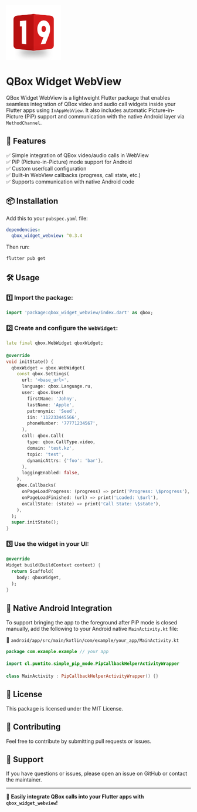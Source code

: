 <img src="assets/image/logo.png" alt="19" width="150" height="150">

# QBox Widget WebView

QBox Widget WebView is a lightweight Flutter package that enables seamless integration of QBox video and audio call widgets inside your Flutter apps using `InAppWebView`. It also includes automatic Picture-in-Picture (PiP) support and communication with the native Android layer via `MethodChannel`.

## 🚀 Features

✅ Simple integration of QBox video/audio calls in WebView  
✅ PiP (Picture-in-Picture) mode support for Android  
✅ Custom user/call configuration  
✅ Built-in WebView callbacks (progress, call state, etc.)  
✅ Supports communication with native Android code

## 📦 Installation

Add this to your `pubspec.yaml` file:

```yaml
dependencies:
  qbox_widget_webview: ^0.3.4
```

Then run:

```sh
flutter pub get
```

## 🛠 Usage

### 1️⃣ Import the package:

```dart
import 'package:qbox_widget_webview/index.dart' as qbox;
```

### 2️⃣ Create and configure the `WebWidget`:

```dart
late final qbox.WebWidget qboxWidget;

@override
void initState() {
  qboxWidget = qbox.WebWidget(
    const qbox.Settings(
      url: '<base_url>',
      language: qbox.Language.ru,
      user: qbox.User(
        firstName: 'Johny',
        lastName: 'Apple',
        patronymic: 'Seed',
        iin: '112233445566',
        phoneNumber: '77771234567',
      ),
      call: qbox.Call(
        type: qbox.CallType.video,
        domain: 'test.kz',
        topic: 'test',
        dynamicAttrs: {'foo': 'bar'},
      ),
      loggingEnabled: false,
    ),
    qbox.Callbacks(
      onPageLoadProgress: (progress) => print('Progress: \$progress'),
      onPageLoadFinished: (url) => print('Loaded: \$url'),
      onCallState: (state) => print('Call State: \$state'),
    ),
  );
  super.initState();
}
```

### 3️⃣ Use the widget in your UI:

```dart
@override
Widget build(BuildContext context) {
  return Scaffold(
    body: qboxWidget,
  );
}
```

## 🧩 Native Android Integration

To support bringing the app to the foreground after PiP mode is closed manually, add the following to your Android native `MainActivity.kt` file:

📁 `android/app/src/main/kotlin/com/example/your_app/MainActivity.kt`

```kotlin
package com.example.example // your app

import cl.puntito.simple_pip_mode.PipCallbackHelperActivityWrapper

class MainActivity : PipCallbackHelperActivityWrapper() {}

```

## 📜 License

This package is licensed under the MIT License.

## 🤝 Contributing

Feel free to contribute by submitting pull requests or issues.

## 💬 Support

If you have questions or issues, please open an issue on GitHub or contact the maintainer.

---

🚀 **Easily integrate QBox calls into your Flutter apps with `qbox_widget_webview`!**
